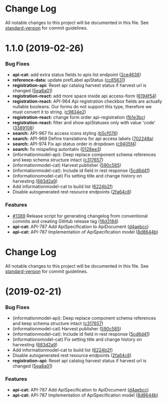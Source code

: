 # Change Log

All notable changes to this project will be documented in this file. See [standard-version](https://github.com/conventional-changelog/standard-version) for commit guidelines.

# 1.1.0 (2019-02-26)


### Bug Fixes

* **api-cat:** add extra status fields to apis list endpoint ([2ce4636](https://github.com/Informasjonsforvaltning/fdk/commit/2ce4636))
* **reference-data:** update prefLabel apiStatus ([cc85631](https://github.com/Informasjonsforvaltning/fdk/commit/cc85631))
* **registration-api:** Reset api catalog harvest status if harvest url is changed ([5ea8a01](https://github.com/Informasjonsforvaltning/fdk/commit/5ea8a01))
* **registration-react:** add more space inside api access-form ([6194f54](https://github.com/Informasjonsforvaltning/fdk/commit/6194f54))
* **registration-react:** API-964 Api registration checkbox fields are actually nullable booleans. Our forms do not support this type, therefore we must convert it to string. ([c9834e2](https://github.com/Informasjonsforvaltning/fdk/commit/c9834e2))
* **registration-react:** change form order api-registration ([fb1e3bc](https://github.com/Informasjonsforvaltning/fdk/commit/fb1e3bc))
* **registration-react:** filter and show apiStatuses only with value 'code' ([3389108](https://github.com/Informasjonsforvaltning/fdk/commit/3389108))
* **search:** API-967 fix access icons styling ([b5cf076](https://github.com/Informasjonsforvaltning/fdk/commit/b5cf076))
* **search:** API-969 Define translations for api access labels ([702248a](https://github.com/Informasjonsforvaltning/fdk/commit/702248a))
* **search:** API-974 Fix api status order in dropdown ([c9405f4](https://github.com/Informasjonsforvaltning/fdk/commit/c9405f4))
* **search:** fix mispelling autoritativ ([0128ee3](https://github.com/Informasjonsforvaltning/fdk/commit/0128ee3))
* (informationmodel-api): Deep replace component schema references and keep schema structure intact ([c317657](https://github.com/Informasjonsforvaltning/fdk/commit/c317657))
* (informationmodel-cat) Harvest publisher ([590c585](https://github.com/Informasjonsforvaltning/fdk/commit/590c585))
* (informationmodel-cat): Include id field in rest response ([5cd6d41](https://github.com/Informasjonsforvaltning/fdk/commit/5cd6d41))
* (informationomodel-cat) Fix setting title and change history on harvesting ([683d2a9](https://github.com/Informasjonsforvaltning/fdk/commit/683d2a9))
* Add informationmodel-cat to build list ([6224b2f](https://github.com/Informasjonsforvaltning/fdk/commit/6224b2f))
* Disable autogenerated rest resource endpoints ([2fa64c8](https://github.com/Informasjonsforvaltning/fdk/commit/2fa64c8))


### Features

* [#1389](https://github.com/Informasjonsforvaltning/fdk/issues/1389) Release script for generating changelog from conventional commits and creating GitHub release tag ([16d3184](https://github.com/Informasjonsforvaltning/fdk/commit/16d3184))
* **api-cat:** API-787 Add ApiSpecification to ApiDocument ([d4aebcc](https://github.com/Informasjonsforvaltning/fdk/commit/d4aebcc))
* **api-cat:** API-787 Implementation of ApiSpecification model ([8d8644b](https://github.com/Informasjonsforvaltning/fdk/commit/8d8644b))



# Change Log

All notable changes to this project will be documented in this file. See [standard-version](https://github.com/conventional-changelog/standard-version) for commit guidelines.

#  (2019-02-21)


### Bug Fixes

* (informationmodel-api): Deep replace component schema references and keep schema structure intact ([c317657](https://github.com/Informasjonsforvaltning/fdk/commit/c317657))
* (informationmodel-cat) Harvest publisher ([590c585](https://github.com/Informasjonsforvaltning/fdk/commit/590c585))
* (informationmodel-cat): Include id field in rest response ([5cd6d41](https://github.com/Informasjonsforvaltning/fdk/commit/5cd6d41))
* (informationomodel-cat) Fix setting title and change history on harvesting ([683d2a9](https://github.com/Informasjonsforvaltning/fdk/commit/683d2a9))
* Add informationmodel-cat to build list ([6224b2f](https://github.com/Informasjonsforvaltning/fdk/commit/6224b2f))
* Disable autogenerated rest resource endpoints ([2fa64c8](https://github.com/Informasjonsforvaltning/fdk/commit/2fa64c8))
* **registration-api:** Reset api catalog harvest status if harvest url is changed ([5ea8a01](https://github.com/Informasjonsforvaltning/fdk/commit/5ea8a01))


### Features

* **api-cat:** API-787 Add ApiSpecification to ApiDocument ([d4aebcc](https://github.com/Informasjonsforvaltning/fdk/commit/d4aebcc))
* **api-cat:** API-787 Implementation of ApiSpecification model ([8d8644b](https://github.com/Informasjonsforvaltning/fdk/commit/8d8644b))
